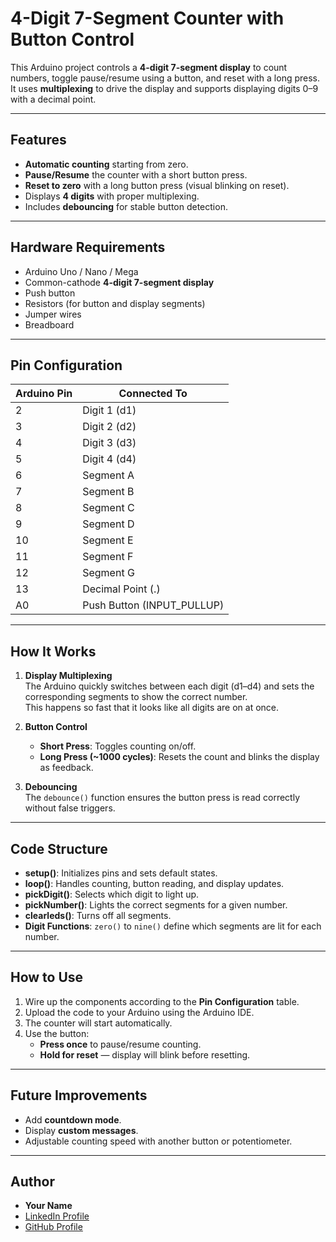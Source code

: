 # 4-Digit 7-Segment Counter with Button Control

This Arduino project controls a **4-digit 7-segment display** to count numbers, toggle pause/resume using a button, and reset with a long press.  
It uses **multiplexing** to drive the display and supports displaying digits 0–9 with a decimal point.

---

## Features
- **Automatic counting** starting from zero.
- **Pause/Resume** the counter with a short button press.
- **Reset to zero** with a long button press (visual blinking on reset).
- Displays **4 digits** with proper multiplexing.
- Includes **debouncing** for stable button detection.

---

## Hardware Requirements
- Arduino Uno / Nano / Mega
- Common-cathode **4-digit 7-segment display**
- Push button
- Resistors (for button and display segments)
- Jumper wires
- Breadboard

---

## Pin Configuration

| Arduino Pin | Connected To             |
|-------------|--------------------------|
| 2           | Digit 1 (d1)              |
| 3           | Digit 2 (d2)              |
| 4           | Digit 3 (d3)              |
| 5           | Digit 4 (d4)              |
| 6           | Segment A                 |
| 7           | Segment B                 |
| 8           | Segment C                 |
| 9           | Segment D                 |
| 10          | Segment E                 |
| 11          | Segment F                 |
| 12          | Segment G                 |
| 13          | Decimal Point (.)         |
| A0          | Push Button (INPUT_PULLUP)|

---

## How It Works
1. **Display Multiplexing**  
   The Arduino quickly switches between each digit (d1–d4) and sets the corresponding segments to show the correct number.  
   This happens so fast that it looks like all digits are on at once.

2. **Button Control**  
   - **Short Press**: Toggles counting on/off.  
   - **Long Press (~1000 cycles)**: Resets the count and blinks the display as feedback.

3. **Debouncing**  
   The `debounce()` function ensures the button press is read correctly without false triggers.

---

## Code Structure
- **setup()**: Initializes pins and sets default states.
- **loop()**: Handles counting, button reading, and display updates.
- **pickDigit()**: Selects which digit to light up.
- **pickNumber()**: Lights the correct segments for a given number.
- **clearleds()**: Turns off all segments.
- **Digit Functions**: `zero()` to `nine()` define which segments are lit for each number.

---

## How to Use
1. Wire up the components according to the **Pin Configuration** table.
2. Upload the code to your Arduino using the Arduino IDE.
3. The counter will start automatically.
4. Use the button:
   - **Press once** to pause/resume counting.
   - **Hold for reset** — display will blink before resetting.

---

## Future Improvements
- Add **countdown mode**.
- Display **custom messages**.
- Adjustable counting speed with another button or potentiometer.

---

## Author
- **Your Name**
- [LinkedIn Profile](https://www.linkedin.com/)  
- [GitHub Profile](https://github.com/)

